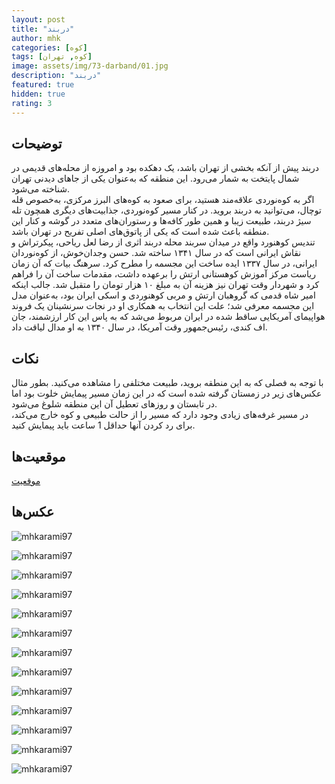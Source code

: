 ```yaml
---
layout: post
title: "دربند"
author: mhk
categories: [کوه]
tags: [کوه, تهران]
image: assets/img/73-darband/01.jpg
description: "دربند"
featured: true
hidden: true
rating: 3
---
```


## توضیحات
دربند پیش از آنکه بخشی از تهران باشد، یک دهکده بود و امروزه از محله‌های قدیمی در شمال پایتخت به شمار می‌رود. این منطقه‌ که به‌عنوان یکی از جاهای دیدنی تهران شناخته می‌شود.  
اگر به کوه‌نوردی علاقه‌مند هستید، برای صعود به کوه‌های البرز مرکزی، به‌خصوص قله توچال، می‌توانید به دربند بروید. در کنار مسیر کوه‌نوردی، جذابیت‌های دیگری همچون تله سیژ دربند، طبیعت زیبا و همین طور کافه‌ها و رستوران‌های متعدد در گوشه و کنار این منطقه باعث شده است که یکی از پاتوق‌های اصلی تفریح در تهران باشد.  
تندیس کوهنورد واقع در میدان سربند محله دربند اثری از رضا لعل ریاحی، پیکر‌تراش و نقاش ایرانی است که در سال ۱۳۴۱ ساخته شد. حسن وجدان‌خوش، از کوه‌نوردان ایرانی، در سال ۱۳۳۷ ایده ساخت این مجسمه را مطرح کرد. سرهنگ بیات که آن زمان ریاست مرکز آموزش کوهستانی ارتش را برعهده داشت، مقدمات ساخت آن را فراهم کرد و شهردار وقت تهران نیز هزینه آن به مبلغ ۱۰ هزار تومان را متقبل شد. جالب اینکه امیر شاه قدمی که گروهبان ارتش و مربی کوهنوردی و اسکی ایران بود، به‌عنوان مدل این مجسمه معرفی شد؛ علت این انتخاب به همکاری او در نجات سرنشینان یک فروند هواپیمای آمریکایی ساقط شده در ایران مربوط می‌شد که به‌ پاس این کار ارزشمند، جان اف کندی، رئیس‌جمهور وقت آمریکا، در سال ۱۳۴۰ به او مدال لیاقت داد.  

## نکات
با توجه به فصلی که به این منطقه بروید، طبیعت مختلفی را مشاهده می‌کنید. بطور مثال عکس‌های زیر در زمستان گرفته شده است که در این زمان مسیر پیمایش خلوت بود اما در تابستان و روزهای تعطیل آن این منطقه شلوغ می‌شود.  
در مسیر غرفه‌های زیادی وجود دارد که مسیر را از حالت طبیعی و کوه خارج می‌کند، برای رد کردن آنها حداقل 1 ساعت باید پیمایش کنید.

## موقعیت‌ها
[موقعیت](https://www.google.com/maps/place/Darband/@35.823987,51.4252518,16z/data=!4m13!1m7!3m6!1s0x3f8e08b1e3bb99db:0xa2fb8a26871ef5c5!2sDarband,+Tehran,+Tehran+Province!3b1!8m2!3d35.8233292!4d51.4250525!3m4!1s0x3f8e08b3f104774f:0x728019ceff15d41b!8m2!3d35.8281079!4d51.4265817)  

## عکس‌ها
![mhkarami97](/assets/img/73-darband/01.jpg)  

![mhkarami97](/assets/img/73-darband/02.jpg)  

![mhkarami97](/assets/img/73-darband/03.jpg)  

![mhkarami97](/assets/img/73-darband/04.jpg)  

![mhkarami97](/assets/img/73-darband/05.jpg)  

![mhkarami97](/assets/img/73-darband/06.jpg)  

![mhkarami97](/assets/img/73-darband/07.jpg)  

![mhkarami97](/assets/img/73-darband/08.jpg)  

![mhkarami97](/assets/img/73-darband/09.jpg)  

![mhkarami97](/assets/img/73-darband/10.jpg)  

![mhkarami97](/assets/img/73-darband/11.jpg)  

![mhkarami97](/assets/img/73-darband/12.jpg)  

![mhkarami97](/assets/img/73-darband/13.jpg)  